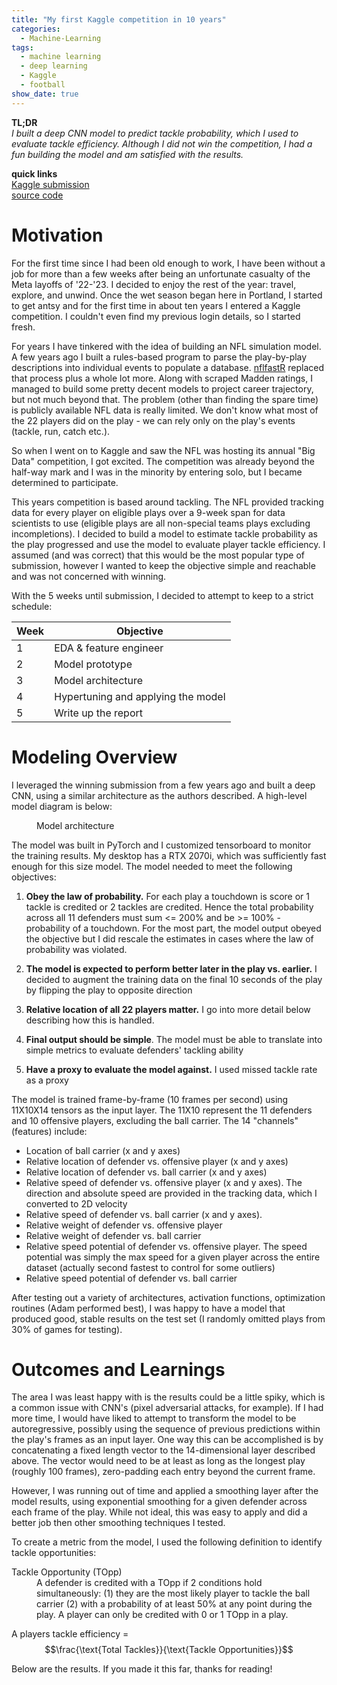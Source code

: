 ```yaml
---
title: "My first Kaggle competition in 10 years"
categories:
  - Machine-Learning
tags:
  - machine learning
  - deep learning
  - Kaggle
  - football
show_date: true
---
```


__TL;DR__<br>
_I built a deep CNN model to predict tackle probability, which I used to evaluate tackle efficiency. Although I did not win the competition, I had a fun building the model and am satisfied with the results._

__quick links__<br>
[Kaggle submission](https://www.kaggle.com/code/timroy/deep-learning-to-predict-tackle-opportunities)<br>
[source code](https://github.com/Tim-Roy/NFL_big_data_bowl_2024)

# Motivation

For the first time since I had been old enough to work, I have been without a job for more than a few weeks after being an unfortunate casualty of the Meta layoffs of '22-'23. I decided to enjoy the rest of the year: travel, explore, and unwind. Once the wet season began here in Portland, I started to get antsy and for the first time in about ten years I entered a Kaggle competition. I couldn't even find my previous login details, so I started fresh.

For years I have tinkered with the idea of building an NFL simulation model. A few years ago I built a rules-based program to parse the play-by-play descriptions into individual events to populate a database. [nflfastR](https://www.nflfastr.com/) replaced that process plus a whole lot more. Along with scraped Madden ratings, I managed to build some pretty decent models to project career trajectory, but not much beyond that. The problem (other than finding the spare time) is publicly available NFL data is really limited. We don't know what most of the 22 players did on the play - we can rely only on the play's events (tackle, run, catch etc.).

So when I went on to Kaggle and saw the NFL was hosting its annual "Big Data" competition, I got excited. The competition was already beyond the half-way mark and I was in the minority by entering solo, but I became determined to participate.

This years competition is based around tackling. The NFL provided tracking data for every player on eligible plays over a 9-week span for data scientists to use (eligible plays are all non-special teams plays excluding incompletions). I decided to build a model to estimate tackle probability as the play progressed and use the model to evaluate player tackle efficiency. I assumed (and was correct) that this would be the most popular type of submission, however I wanted to keep the objective simple and reachable and was not concerned with winning.

With the 5 weeks until submission, I decided to attempt to keep to a strict schedule:

Week | Objective
---|---
1 | EDA & feature engineer
2 | Model prototype
3 | Model architecture
4 | Hypertuning and applying the model
5 | Write up the report

# Modeling Overview

I leveraged the winning submission from a few years ago and built a deep CNN, using a similar architecture as the authors described. A high-level model diagram is below:

<figure class="align-center">
  <img src="/assets/images/kaggle_nfl_model.png" alt="">
  <figcaption>Model architecture</figcaption>
</figure>

The model was built in PyTorch and I customized tensorboard to monitor the training results. My desktop has a RTX 2070i, which was sufficiently fast enough for this size model. The model needed to meet the following objectives:

1. __Obey the law of probability.__ For each play a touchdown is score or 1 tackle is credited or 2 tackles are credited. Hence the total probability across all 11 defenders must sum <= 200% and be >= 100% - probability of a touchdown. For the most part, the model output obeyed the objective but I did rescale the estimates in cases where the law of probability was violated.

2. __The model is expected to perform better later in the play vs. earlier.__ I decided to augment the training data on the final 10 seconds of the play by flipping the play to opposite direction

3. __Relative location of all 22 players matter.__ I go into more detail below describing how this is handled.

4. __Final output should be simple__. The model must be able to translate into simple metrics to evaluate defenders' tackling ability

5. __Have a proxy to evaluate the model against.__ I used missed tackle rate as a proxy

The model is trained frame-by-frame (10 frames per second) using 11X10X14 tensors as the input layer. The 11X10 represent the 11 defenders and 10 offensive players, excluding the ball carrier. The 14 "channels" (features) include:

- Location of ball carrier (x and y axes)
- Relative location of defender vs. offensive player (x and y axes)
- Relative location of defender vs. ball carrier (x and y axes)
- Relative speed of defender vs. offensive player (x and y axes). The direction and absolute speed are provided in the tracking data, which I converted to 2D velocity
- Relative speed of defender vs. ball carrier (x and y axes).
- Relative weight of defender vs. offensive player
- Relative weight of defender vs. ball carrier
- Relative speed potential of defender vs. offensive player. The speed potential was simply the max speed for a given player across the entire dataset (actually second fastest to control for some outliers)
- Relative speed potential of defender vs. ball carrier

After testing out a variety of architectures, activation functions, optimization routines (Adam performed best), I was happy to have a model that produced good, stable results on the test set (I randomly omitted plays from 30% of games for testing).

# Outcomes and Learnings

The area I was least happy with is the results could be a little spiky, which is a common issue with CNN's (pixel adversarial attacks, for example). If I had more time, I would have liked to attempt to transform the model to be autoregressive, possibly using the sequence of previous predictions within the play's frames as an input layer. One way this can be accomplished is by concatenating a fixed length vector to the 14-dimensional layer described above. The vector would need to be at least as long as the longest play (roughly 100 frames), zero-padding each entry beyond the current frame.

However, I was running out of time and applied a smoothing layer after the model results, using exponential smoothing for a given defender across each frame of the play. While not ideal, this was easy to apply and did a better job then other smoothing techniques I tested.

To create a metric from the model, I used the following definition to identify tackle opportunities:

<dl>
  <dt>Tackle Opportunity (TOpp)</dt>
  <dd>A defender is credited with a TOpp if 2 conditions hold simultaneously: (1) they are the most likely player to tackle the ball carrier (2) with a probability of at least 50% at any point during the play. A player can only be credited with 0 or 1 TOpp in a play.</dd>
</dl>

A players tackle efficiency = $$\frac{\text{Total Tackles}}{\text{Tackle Opportunities}}$$

Below are the results. If you made it this far, thanks for reading!

<figure class="align-center">
  <img src="/assets/images/kaggle_nfl_top5.png" alt="">
</figure>